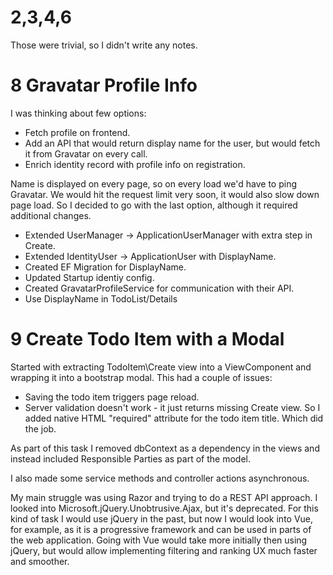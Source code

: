 # 2,3,4,6

Those were trivial, so I didn't write any notes.

# 8 Gravatar Profile Info

I was thinking about few options:

- Fetch profile on frontend.
- Add an API that would return display name for the user, but would fetch it from Gravatar on every call. 
- Enrich identity record with profile info on registration. 

Name is displayed on every page, so on every load we'd have to ping Gravatar. We would hit the request limit very soon, it would also slow down page load. So I decided to go with the last option, although it required additional changes.

- Extended UserManager -> ApplicationUserManager with extra step in Create.
- Extended IdentityUser -> ApplicationUser with DisplayName.
- Created EF Migration for DisplayName.
- Updated Startup identiy config.
- Created GravatarProfileService for communication with their API.
- Use DisplayName in TodoList/Details

# 9 Create Todo Item with a Modal

 Started with extracting TodoItem\Create view into a ViewComponent and wrapping it into a bootstrap modal. This had a couple of issues:

- Saving the todo item triggers page reload.
- Server validation doesn't work - it just returns missing Create view. So I added native HTML "required" attribute for the todo item title. Which did the job.

As part of this task I removed dbContext as a dependency in the views and instead included Responsible Parties as part of the model.

I also made some service methods and controller actions asynchronous.

My main struggle was using Razor and trying to do a REST API approach. I looked into Microsoft.jQuery.Unobtrusive.Ajax, but it's deprecated. For this kind of task I would use jQuery in the past, but now I would look into Vue, for example, as it is a progressive framework and can be used in parts of the web application. Going with Vue would take more initially then using jQuery, but would allow implementing filtering and ranking UX much faster and smoother.